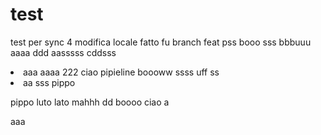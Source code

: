 # test
test per sync
4 modifica locale
fatto fu branch feat
pss
booo
sss
bbbuuu
aaaa
ddd
aasssss
cddsss

<LI> aaa
aaaa
222
ciao pipieline
boooww
ssss
uff ss
<li>aa sss pippo

pippo
luto lato
mahhh
dd
boooo ciao
a

aaa
